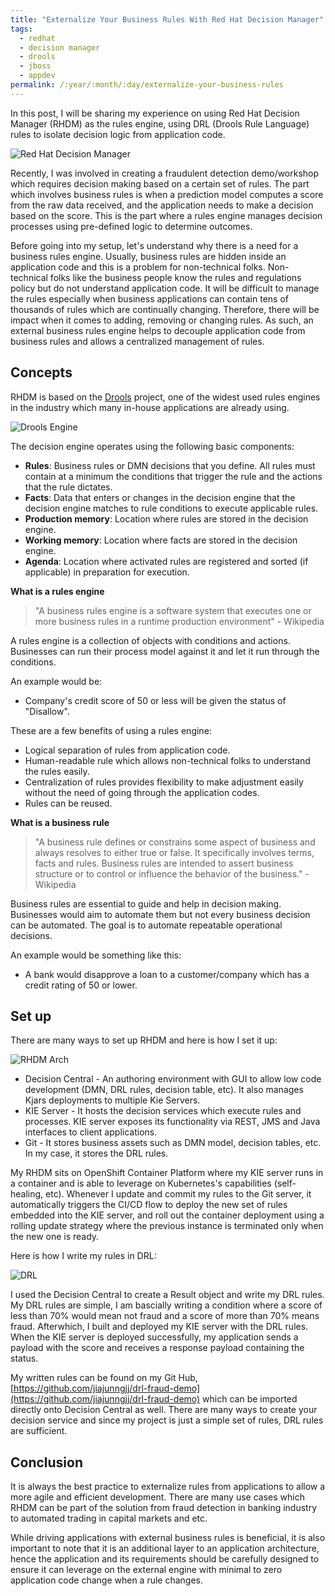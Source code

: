 ```yaml
---
title: "Externalize Your Business Rules With Red Hat Decision Manager"
tags: 
  - redhat
  - decision manager
  - drools
  - jboss
  - appdev
permalink: /:year/:month/:day/externalize-your-business-rules
---
```

In this post, I will be sharing my experience on using Red Hat Decision Manager (RHDM) as the rules engine, using DRL (Drools Rule Language) rules to isolate decision logic from application 
code.

![Red Hat Decision Manager](https://user-images.githubusercontent.com/25560159/90093092-4d7dab80-dd5d-11ea-842d-2839045814cb.png)

Recently, I was involved in creating a fraudulent detection demo/workshop which requires decision making based on a certain set of rules. 
The part which involves business rules is when a prediction model computes a score from the raw data received, and the application needs to make a 
decision based on the score. This is the part where a rules engine manages decision processes using pre-defined logic to determine outcomes.

Before going into my setup, let's understand why there is a need for a business rules engine. Usually, business rules are hidden inside an application code and this is a problem for non-technical
folks. Non-technical folks like the business people know the rules and regulations policy but do not understand application code. It will be difficult to manage the rules especially when 
business applications can contain tens of thousands of rules which are continually changing. Therefore, there will be impact when it comes to adding, removing or changing rules.
As such, an external business rules engine helps to decouple application code from business rules and allows a centralized management of rules.

## Concepts
RHDM is based on the [Drools](https://www.drools.org/) project, one of the widest used rules engines in the industry which many in-house applications are already using.

![Drools Engine](https://user-images.githubusercontent.com/25560159/90094510-b74b8480-dd60-11ea-91cf-5f5ed519f2e3.png)

The decision engine operates using the following basic components:
* **Rules**: Business rules or DMN decisions that you define. All rules must contain at a minimum the conditions that trigger the rule and the actions that the rule dictates.
* **Facts**: Data that enters or changes in the decision engine that the decision engine matches to rule conditions to execute applicable rules.
* **Production memory**: Location where rules are stored in the decision engine.
* **Working memory**: Location where facts are stored in the decision engine.
* **Agenda**: Location where activated rules are registered and sorted (if applicable) in preparation for execution.

**What is a rules engine**
> "A business rules engine is a software system that executes one or more business rules in a runtime production environment" - Wikipedia

A rules engine is a collection of objects with conditions and actions. Businesses can run their process model against it and let it run through the conditions.

An example would be:
* Company's credit score of 50 or less will be given the status of "Disallow".

These are a few benefits of using a rules engine:
* Logical separation of rules from application code.
* Human-readable rule which allows non-technical folks to understand the rules easily.
* Centralization of rules provides flexibility to make adjustment easily without the need of going through the application codes.
* Rules can be reused.

**What is a business rule**
> "A business rule defines or constrains some aspect of business and always resolves to either true or false. It specifically involves terms, facts and rules. 
Business rules are intended to assert business structure or to control or influence the behavior of the business." - Wikipedia

Business rules are essential to guide and help in decision making. Businesses would aim to automate them but not every business decision can be automated. The goal is to
automate repeatable operational decisions.

An example would be something like this:
* A bank would disapprove a loan to a customer/company which has a credit rating of 50 or lower.

## Set up
There are many ways to set up RHDM and here is how I set it up:

![RHDM Arch](https://user-images.githubusercontent.com/25560159/90087001-4d29e400-dd4e-11ea-8501-3dc3ebe5eaf3.png)

* Decision Central - An authoring environment with GUI to allow low code development (DMN, DRL rules, decision table, etc). It also manages Kjars deployments to multiple Kie Servers.
* KIE Server - It hosts the decision services which execute rules and processes. KIE server exposes its functionality via REST, JMS and Java interfaces to client applications.
* Git - It stores business assets such as DMN model, decision tables, etc. In my case, it stores the DRL rules. 

My RHDM sits on OpenShift Container Platform where my KIE server runs in a container and is able to leverage on Kubernetes's capabilities (self-healing, etc). 
Whenever I update and commit my rules to the Git server, it automatically triggers the CI/CD flow to deploy the new set of rules embedded into the KIE server, and roll out the
container deployment using a rolling update strategy where the previous instance is terminated only when the new one is ready.

Here is how I write my rules in DRL:

![DRL](https://user-images.githubusercontent.com/25560159/90090035-8ca7fe80-dd55-11ea-996f-611548b7477b.png)

I used the Decision Central to create a Result object and write my DRL rules. My DRL rules are simple, I am bascially writing a condition where a score of less than 70% would mean not fraud and a score of more than 70% means fraud. 
Afterwhich, I built and deployed my KIE server with the DRL rules. When the KIE server is deployed successfully, my application sends a payload with the score and receives a response payload containing the status.


My written rules can be found on my Git Hub, [https://github.com/jiajunngjj/drl-fraud-demo](https://github.com/jiajunngjj/drl-fraud-demo) which can be imported directly onto Decision Central as well.
There are many ways to create your decision service and since my project is just a simple set of rules, DRL rules are sufficient.


## Conclusion
It is always the best practice to externalize rules from applications to allow a more agile and efficient development. 
There are many use cases which RHDM can be part of the solution from fraud detection in banking industry to automated trading in capital markets and etc. 

While driving applications with external business rules is beneficial, 
it is also important to note that it is an additional layer to an application architecture, hence the application and its requirements should be carefully designed to ensure it can leverage on the external engine with
minimal to zero application code change when a rule changes. 


